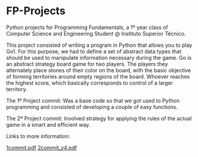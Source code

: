 # FP-Projects
Python projects for Programming Fundamentals, a 1º year class of Computer Science and Engineering Student @ Instituto Superior Técnico.

This project consisted of writing a program in Python that allows you to play Go1. For this purpose, we had to define a set of abstract data types that should be used to manipulate information necessary during the game. 
Go is an abstract strategy board game for two players. The players they alternately place stones of their color on the board, with the basic objective of forming territories around empty regions of the board. Whoever reaches the highest score, which basically corresponds to control of a larger territory. 

The 1º Project commit:
Was a base code so that we got used to Python programming and consisted of developing a couple of easy functions.

The 2º Project commit:
Involved strategy for applying the rules of the actual game in a smart and efficient way.

Links to more information:

[1commit.pdf](https://github.com/user-attachments/files/16445277/FP2324P1.1.pdf)
[2commit_v4.pdf](https://github.com/user-attachments/files/16445278/FP2023P2_v4.pdf)
